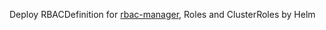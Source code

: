 Deploy RBACDefinition for [rbac-manager](https://github.com/FairwindsOps/rbac-manager), Roles and ClusterRoles by Helm
